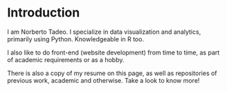 # Introduction

I am Norberto Tadeo. I specialize in data visualization and analytics, primarily using Python. Knowledgeable in R too. 

I also like to do front-end (website development) from time to time, as part of academic requirements or as a hobby. 

There is also a copy of my resume on this page, as well as repositories of previous work, academic and otherwise. Take a look to know more!